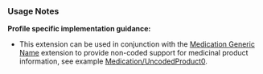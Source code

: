 ### Usage Notes

**Profile specific implementation guidance:**
- This extension can be used in conjunction with the [Medication Generic Name](StructureDefinition-medication-generic-name.html) extension to provide non-coded support for medicinal product information, see example [Medication/UncodedProduct0](Medication-UncodedProduct0.html).